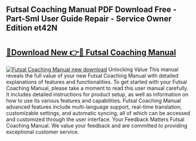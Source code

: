## Futsal Coaching Manual PDF Download Free - Part-SmI User Guide Repair - Service Owner Edition et42N

# <h2><a href="http://cf20500.oget.top/?id=Futsal+Coaching+Manual">🔗Download New 👉🔴 Futsal Coaching Manual</a></h2>

[![Futsal Coaching Manual new download](https://i.imgur.com/5g1atiW.png)](http://cf20500.oget.top/?id=Futsal+Coaching+Manual)
Unlocking Value This manual reveals the full value of your new Futsal Coaching Manual with detailed explanations of features and functionalities. To get started with your Futsal Coaching Manual, please take a moment to read this user manual carefully. It includes detailed instructions for product setup, as well as information on how to use its various features and capabilities. Futsal Coaching Manual advanced features include multi-language support, real-time translation, customizable settings, and automatic syncing, all of which can be accessed and customized through the user interface. Your Feedback Matters Futsal Coaching Manual. We value your feedback and are committed to providing exceptional customer service.
